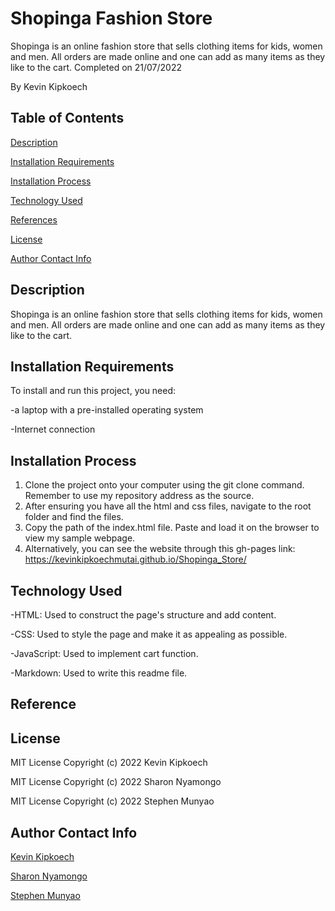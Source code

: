 # Shopinga Fashion Store
Shopinga is an online fashion store that sells clothing items for kids, women and men. All orders are made online and one can add as many items as they like to the cart.
Completed on 21/07/2022

By Kevin Kipkoech

## **Table of Contents**
[Description](#description)


[Installation Requirements](#installationrequirements)


[Installation Process](#installationprocess)


[Technology Used](#technologyused)


[References](#references)


[License](#license)


[Author Contact Info](#authorcontactinfo)
## **Description**
Shopinga is an online fashion store that sells clothing items for kids, women and men. All orders are made online and one can add as many items as they like to the cart.
## **Installation Requirements**
To install and run this project, you need:

-a laptop with a pre-installed operating system

-Internet connection
## **Installation Process**
1. Clone the project onto your computer using the git clone command. Remember to use my repository address as the source. 
2. After ensuring you have all the html and css files, navigate to the root folder and find the files. 
3. Copy the path of the index.html file. Paste and load it on the browser to view my sample webpage. 
4. Alternatively, you can see the website through this gh-pages link: https://kevinkipkoechmutai.github.io/Shopinga_Store/ 
## **Technology Used**
-HTML: Used to construct the page's structure and add content.

-CSS: Used to style the page and make it as appealing as possible.

-JavaScript: Used to implement cart function.

-Markdown: Used to write this readme file.
## **Reference**

## **License**
MIT License Copyright (c) 2022 Kevin Kipkoech

MIT License Copyright (c) 2022 Sharon Nyamongo

MIT License Copyright (c) 2022 Stephen Munyao
## **Author Contact Info**

[Kevin Kipkoech](mutaikevinkip.05@gmail.com)

[Sharon Nyamongo](nyamongosharon88@gmail.com)

[Stephen Munyao](stephen.munyao@student.moringaschool.com)




 

